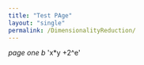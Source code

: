 ```yaml
---
title: "Test PAge"
layout: "single"
permalink: /DimensionalityReduction/
---
```

*page one b*
'x*y +2^e'